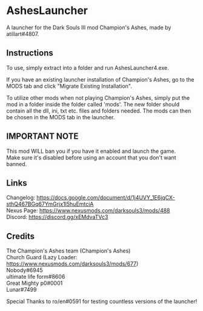 # AshesLauncher
A launcher for the Dark Souls III mod Champion's Ashes, made by atillart#4807.  


## Instructions
To use, simply extract into a folder and run AshesLauncher4.exe.

If you have an existing launcher installation of Champion's Ashes, go to the MODS tab and click "Migrate Existing Installation".

To utilize other mods when not playing Champion's Ashes, simply put the mod in a folder inside the folder called 'mods'. The new folder should contain all the dll, ini, txt etc. files and folders needed. The mods can then be chosen in the MODS tab in the launcher.

## IMPORTANT NOTE
This mod WILL ban you if you have it enabled and launch the game.   
Make sure it's disabled before using an account that you don't want banned.

## Links
Changelog: 	  https://docs.google.com/document/d/1j4UVY_1E6jqCX-sthQ467BGq67YmGrjx1I5huEmtciA  
Nexus Page: 	https://www.nexusmods.com/darksouls3/mods/488  
Discord: 	    https://discord.gg/xEMdvaTVc3

## Credits
The Champion's Ashes team  (Champion's Ashes)   
Church Guard (Lazy Loader: https://www.nexusmods.com/darksouls3/mods/677)  
Nobody#6945  
ultimate life form#8606  
Great Mighty p0#0001  
Lunar#7499  

Special Thanks to ro/en#0591 for testing countless versions of the launcher!
